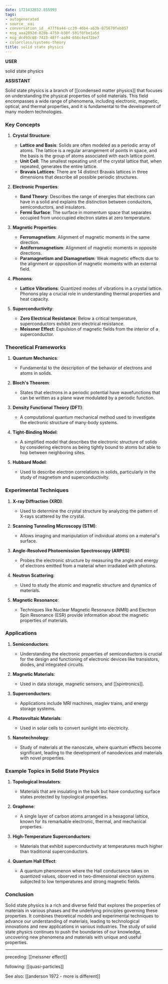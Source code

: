 ```yaml
---
date: 1721432852.855993
tags:
- autogenerated
- source__oai
- conversation_id__477f6a44-cc39-46b4-a63b-875670feb057
- msg_aaa2892d-828b-4759-b30f-591f0fbe1a5d
- msg_dcd93c68-7423-48ff-aa94-656c4e472be7
- colorclass/systems-theory
title: solid state physics
---
```


**USER**

solid state physics


**ASSISTANT**

Solid state physics is a branch of [[condensed matter physics]] that focuses on understanding the physical properties of solid materials. This field encompasses a wide range of phenomena, including electronic, magnetic, optical, and thermal properties, and it is fundamental to the development of many modern technologies.

### Key Concepts

1. **Crystal Structure**:
   - **Lattice and Basis**: Solids are often modeled as a periodic array of atoms. The lattice is a regular arrangement of points in space, and the basis is the group of atoms associated with each lattice point.
   - **Unit Cell**: The smallest repeating unit of the crystal lattice that, when repeated, generates the entire lattice.
   - **Bravais Lattices**: There are 14 distinct Bravais lattices in three dimensions that describe all possible periodic structures.

2. **Electronic Properties**:
   - **Band Theory**: Describes the range of energies that electrons can have in a solid and explains the distinction between conductors, semiconductors, and insulators.
   - **Fermi Surface**: The surface in momentum space that separates occupied from unoccupied electron states at zero temperature.

3. **Magnetic Properties**:
   - **Ferromagnetism**: Alignment of magnetic moments in the same direction.
   - **Antiferromagnetism**: Alignment of magnetic moments in opposite directions.
   - **Paramagnetism and Diamagnetism**: Weak magnetic effects due to the alignment or opposition of magnetic moments with an external field.

4. **Phonons**:
   - **Lattice Vibrations**: Quantized modes of vibrations in a crystal lattice. Phonons play a crucial role in understanding thermal properties and heat capacity.

5. **Superconductivity**:
   - **Zero Electrical Resistance**: Below a critical temperature, superconductors exhibit zero electrical resistance.
   - **Meissner Effect**: Expulsion of magnetic fields from the interior of a superconductor.

### Theoretical Frameworks

1. **Quantum Mechanics**:
   - Fundamental to the description of the behavior of electrons and atoms in solids.

2. **Bloch's Theorem**:
   - States that electrons in a periodic potential have wavefunctions that can be written as a plane wave modulated by a periodic function.

3. **Density Functional Theory (DFT)**:
   - A computational quantum mechanical method used to investigate the electronic structure of many-body systems.

4. **Tight-Binding Model**:
   - A simplified model that describes the electronic structure of solids by considering electrons as being tightly bound to atoms but able to hop between neighboring sites.

5. **Hubbard Model**:
   - Used to describe electron correlations in solids, particularly in the study of magnetism and superconductivity.

### Experimental Techniques

1. **X-ray Diffraction (XRD)**:
   - Used to determine the crystal structure by analyzing the pattern of X-rays scattered by the crystal.

2. **Scanning Tunneling Microscopy (STM)**:
   - Allows imaging and manipulation of individual atoms on a material's surface.

3. **Angle-Resolved Photoemission Spectroscopy (ARPES)**:
   - Probes the electronic structure by measuring the angle and energy of electrons emitted from a material when irradiated with photons.

4. **Neutron Scattering**:
   - Used to study the atomic and magnetic structure and dynamics of materials.

5. **Magnetic Resonance**:
   - Techniques like Nuclear Magnetic Resonance (NMR) and Electron Spin Resonance (ESR) provide information about the magnetic properties of materials.

### Applications

1. **Semiconductors**:
   - Understanding the electronic properties of semiconductors is crucial for the design and functioning of electronic devices like transistors, diodes, and integrated circuits.

2. **Magnetic Materials**:
   - Used in data storage, magnetic sensors, and [[spintronics]].

3. **Superconductors**:
   - Applications include MRI machines, maglev trains, and energy storage systems.

4. **Photovoltaic Materials**:
   - Used in solar cells to convert sunlight into electricity.

5. **Nanotechnology**:
   - Study of materials at the nanoscale, where quantum effects become significant, leading to the development of nanodevices and materials with novel properties.

### Example Topics in Solid State Physics

1. **Topological Insulators**:
   - Materials that are insulating in the bulk but have conducting surface states protected by topological properties.

2. **Graphene**:
   - A single layer of carbon atoms arranged in a hexagonal lattice, known for its remarkable electronic, thermal, and mechanical properties.

3. **High-Temperature Superconductors**:
   - Materials that exhibit superconductivity at temperatures much higher than traditional superconductors.

4. **Quantum Hall Effect**:
   - A quantum phenomenon where the Hall conductance takes on quantized values, observed in two-dimensional electron systems subjected to low temperatures and strong magnetic fields.

### Conclusion

Solid state physics is a rich and diverse field that explores the properties of materials in various phases and the underlying principles governing these properties. It combines theoretical models and experimental techniques to advance our understanding of materials, leading to technological innovations and new applications in various industries. The study of solid state physics continues to push the boundaries of our knowledge, uncovering new phenomena and materials with unique and useful properties.


---

preceding: [[meissner effect]]  


following: [[quasi-particles]]

See also: [[anderson 1972 - more is different]]
